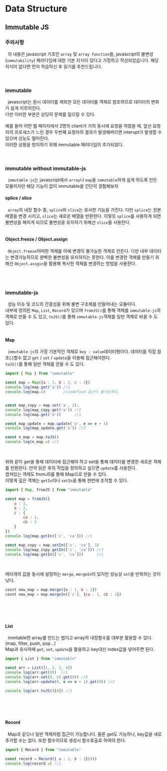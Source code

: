 # Data Structure

## Immutable JS
### 주의사항
&nbsp;&nbsp;이 내용은 javascript 기초인 `array` 및 `array function`들, javascript의 불변성(`immutability`) 패러다임에 대한 기본 지식이 있다고 가정하고 작성되었습니다. 해당 지식이 없다면 먼저 학습하신 후 읽기를 추천드립니다.
<br><br><br>

### immutable
&nbsp;&nbsp;javascript는 원시 데이터를 제외한 모든 데이터를 객체로 참조하므로 데이터의 변화가 쉽게 이루어진다.<br>다만 이러한 부분은 상당히 문제를 일으킬 수 있다.<br><br>예를 들어 어떤 웹 페이지에서 2명의 client가 거의 동시에 요청을 하였을 때, 앞선 요청자의 프로세스가 느린 경우 두번째 요청자의 결과가 발생해버리면 interupt가 발생할 수 있으며 성능도 떨어진다.<br>이러한 상황을 방지하기 위해 immutable 패러다임이 추가되었다. 
<br><br><br>

### immutable without immutable-js
&nbsp;&nbsp;`immutable-js`는 javascript에서 `array`나 `map`을 `immutable`하게 쉽게 하도록 만든 모듈이지만 해당 기능이 없이 immutable을 간단히 경험해보자
#### splice / slice
&nbsp;&nbsp;`array`의 내장 함수 중, `splice`와 `slice`는 유사한 기능을 가진다. 다만 `splice`는 원본배열을 변경 시키고, `slice`는 새로운 배열을 반환한다. 이렇듯 `splice`를 사용하게 되면 불변성을 해치게 되므로 불변성을 유지하기 위해선 `slice`를 사용한다.
<br><br>

#### Object.freeze / Object.assign
&nbsp;&nbsp;`Object.freeze`어떠한 객체를 아예 변경이 불가능한 객체로 만든다. 다만 내부 데이터는 변경가능하므로 완벽한 불변성을 유지하지는 못한다. 이를 변경한 객체를 만들기 위해선 `Object.assgin`을 활용해 복사한 객체를 변경하는 방법을 사용한다.
<br><br><br><br>

### immutable-js
&nbsp;&nbsp;성능 이슈 및 코드의 간결성을 위해 불변 구조체를 만들어내는 모듈이다.<br>내부에 정의된 `Map`, `List`, `Record`가 있으며 `fromJS()`를 통해 객체를 `immutable-js`의 객체로 만들 수 도 있고, `toJS()`를 통해 `immutable-js`객체를 일반 객체로 바꿀 수 도 있다.
<br><br>

#### Map
&nbsp;&nbsp;`immutable-js`의 가장 기본적인 객체로 `key : value`데이터형이다. 데이터를 직접 참조(.)할수 없고 `get` / `set` / `update`을 이용해 접근해야한다.<br>`toJS()`를 통해 일반 객체를 얻을 수 도 있다.
```javascript
import { Map } from "immutable"

const map = Map({a : 1, b : 2, c : 3})
console.log(map.get('a')) //1
console.log(map.a)        //undefied 접근이 불가능하다.


const map_copy = map.set('a', 2);
console.log(map_copy.get('a')) //2
console.log(map.get('a'))      //1

const map_update = map.update('a', e => e + 1)
console.log(map_update.get('a')) //2

const n_map = map.toJS()
console.log(n_map.a) //1
```
<br>

위와 같이 get을 통해 데이터에 접근해야 하고 set을 통해 데이터를 변경한 새로운 객체를 반환한다. 만약 읽은 후의 작업을 정의하고 싶으면 `update`를 사용한다.<br>겹쳐있는 객체도 fromJS를 통해 Map으로 만들 수 있다.<br>이렇게 깊은 객체는 `getIn`이나 `setIn`을 통해 한번에 조작할 수 있다.

```javascript
import { Map, fromJS } from "immutable"

const map = fromJS({
    a : 1,
    b : 2,
    c : {
        ca : 1,
        cb : 2
    }
})
console.log(map.getIn(['c', 'ca'])) //1

const map_copy = map.setIn(['c', 'ca'], 3)
console.log(map_copy.getIn(['c', 'ca'])) //3
console.log(map.getIn(['c', 'ca']))      //1
```
<br>

여러개의 값을 동시에 설정하는 `merge`, `mergeIn`이 있지만 성능상 `set`을 반복하는 것이 낫다.
```javascript
cosnt new_map = map.merge({a : 1, b : 2})
cosnt new_map = map.mergeIn(['c'], {ca : 1, cb : 2})
```
<br><br><br>

#### List
&nbsp;&nbsp;immtable한 array를 만드는 법이고 array의 내장함수를 대부분 활용할 수 있다.(map, filter, push, pop...)<br>Map과 유사하에 `get`, `set`, `update`을 활용하고 key대신 index값을 넣어주면 된다.
```javascript
import { List } from "immutable"

const arr = List([1, 2, 3, 4])
console.log(arr.get(0))  //1
console.log(arr.set(0, 5).get(0)) //5
console.log(arr.update(0, e => e + 1).get(0)) //2

console.log(arr.toJS()[0]) //1
```
<br><br><br>

#### Record
&nbsp;&nbsp;Map과 같으나 일반 객체처럼 접근이 가능합니다. 물론 get도 가능하나, key값을 새로 추가할 수는 없다. 또한 함수이므로 생성시 함수호출로 하여야 한다.
```javascript
import { Record } from "immutable"

const record = Record({ a : 1, b : 2}))()
console.log(record.a) //1
```
<br><br><br>